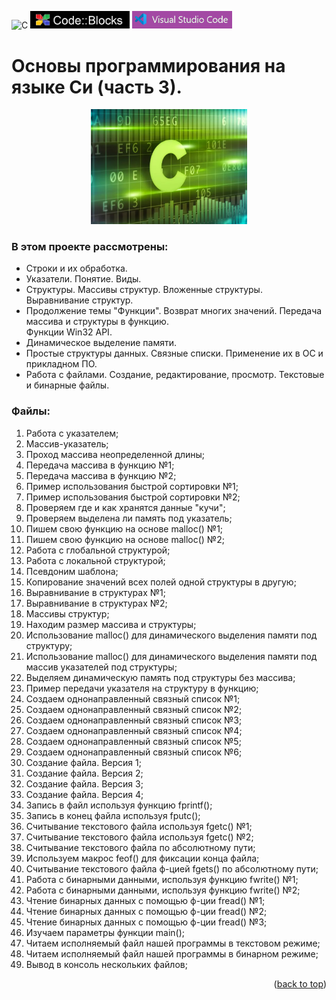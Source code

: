 ![C](https://img.shields.io/badge/c-%2300599C.svg?style=for-the-badge&logo=c&logoColor=white)
<img src="images/code_blocks.png" alt="drawing" width="159">
<img src="images/VSC.png" alt="drawing" width="159.5">

<a name="readme-top"></a>
# Основы программирования на языке Си (часть 3).
<p align="center">
<img src="images/C.png" alt="drawing" width="250"/>
</p>

### В этом проекте рассмотрены: 
- Строки и их обработка.
- Указатели. Понятие. Виды. 
- Структуры. Массивы структур. Вложенные структуры. Выравнивание структур. 
- Продолжение темы "Функции". Возврат многих значений. Передача массива и структуры в функцию.  
  Функции Win32 API.
- Динамическое выделение памяти. 
- Простые структуры данных. Связные списки. Применение их в ОС и прикладном ПО. 
- Работа с файлами. Создание, редактирование, просмотр. Текстовые и бинарные файлы. 

### Файлы: 
1. Работа с указателем;
2. Массив-указатель;
3. Проход массива неопределенной длины;
4. Передача массива в функцию №1;
5. Передача массива в функцию №2;
6. Пример использования быстрой сортировки №1;
7. Пример использования быстрой сортировки №2;
8. Проверяем где и как хранятся данные "кучи";
9. Проверяем выделена ли память под указатель;
10. Пишем свою функцию на основе malloc() №1;
11. Пишем свою функцию на основе malloc() №2;
12. Работа с глобальной структурой;
13. Работа с локальной структурой;
14. Псевдоним шаблона;
15. Копирование значений всех полей одной структуры в другую;
16. Выравнивание в структурах №1;
17. Выравнивание в структурах №2;
18. Массивы структур;
19. Находим размер массива и структуры;
20. Использование malloc() для динамического выделения памяти под структуру;
21. Использование malloc() для динамического выделения памяти под массив указателей под структуры;
22. Выделяем динамическую память под структуры без массива;
23. Пример передачи указателя на структуру в функцию;
24. Создаем однонаправленный связный список №1;
25. Создаем однонаправленный связный список №2;
26. Создаем однонаправленный связный список №3;
27. Создаем однонаправленный связный список №4;
28. Создаем однонаправленный связный список №5;
29. Создаем однонаправленный связный список №6;
30. Создание файла. Версия 1;
31. Создание файла. Версия 2;
32. Создание файла. Версия 3;
33. Создание файла. Версия 4;
34. Запись в файл используя функцию fprintf();
35. Запись в конец файла используя fputc();
36. Считывание текстового файла используя fgetc() №1;
37. Считывание текстового файла используя fgetc() №2;
38. Считывание текстового файла по абсолютному пути;
39. Используем макрос feof() для фиксации конца файла;
40. Считывание текстового файла ф-цией fgets() по абсолютному пути;
41. Работа с бинарными данными, используя функцию fwrite() №1;
42. Работа с бинарными данными, используя функцию fwrite() №2;
43. Чтение бинарных данных с помощью ф-ции fread() №1;
44. Чтение бинарных данных с помощью ф-ции fread() №2;
45. Чтение бинарных данных с помощью ф-ции fread() №3;
46. Изучаем параметры функции main();
47. Читаем исполняемый файл нашей программы в текстовом режиме;
48. Читаем исполняемый файл нашей программы в бинарном режиме;
49. Вывод в консоль нескольких файлов;

<p align="right">(<a href="#readme-top">back to top</a>)</p>

